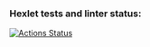 ### Hexlet tests and linter status:
[![Actions Status](https://github.com/dim4a/devops-for-programmers-project-lvl1/workflows/hexlet-check/badge.svg)](https://github.com/dim4a/devops-for-programmers-project-lvl1/actions)